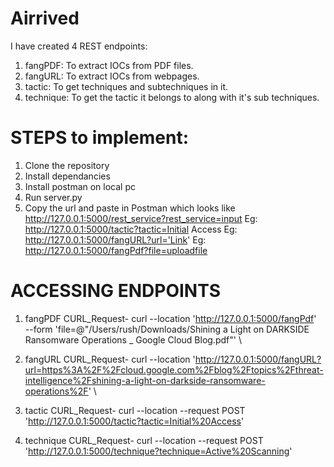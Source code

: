 # Airrived

I have created 4 REST endpoints:

1) fangPDF: To extract IOCs from PDF files.
2) fangURL: To extract IOCs from webpages.
3) tactic: To get techniques and subtechniques in it.
4) technique: To get the tactic it belongs to along with it's sub techniques.

# STEPS to implement:

1) Clone the repository
2) Install dependancies
3) Install postman on local pc
4) Run server.py
5) Copy the url and paste in Postman which looks like http://127.0.0.1:5000/rest_service?rest_service=input
Eg: http://127.0.0.1:5000/tactic?tactic=Initial Access
Eg: http://127.0.0.1:5000/fangURL?url='Link'
Eg: http://127.0.0.1:5000/fangPdf?file=uploadfile

# ACCESSING ENDPOINTS

1) fangPDF CURL_Request-
curl --location 'http://127.0.0.1:5000/fangPdf' \
--form 'file=@"/Users/rush/Downloads/Shining a Light on DARKSIDE Ransomware Operations _ Google Cloud Blog.pdf"' \

2) fangURL CURL_Request-
curl --location 'http://127.0.0.1:5000/fangURL?url=https%3A%2F%2Fcloud.google.com%2Fblog%2Ftopics%2Fthreat-intelligence%2Fshining-a-light-on-darkside-ransomware-operations%2F' \

3) tactic CURL_Request-
curl --location --request POST 'http://127.0.0.1:5000/tactic?tactic=Initial%20Access'

4) technique CURL_Request-
curl --location --request POST 'http://127.0.0.1:5000/technique?technique=Active%20Scanning'



